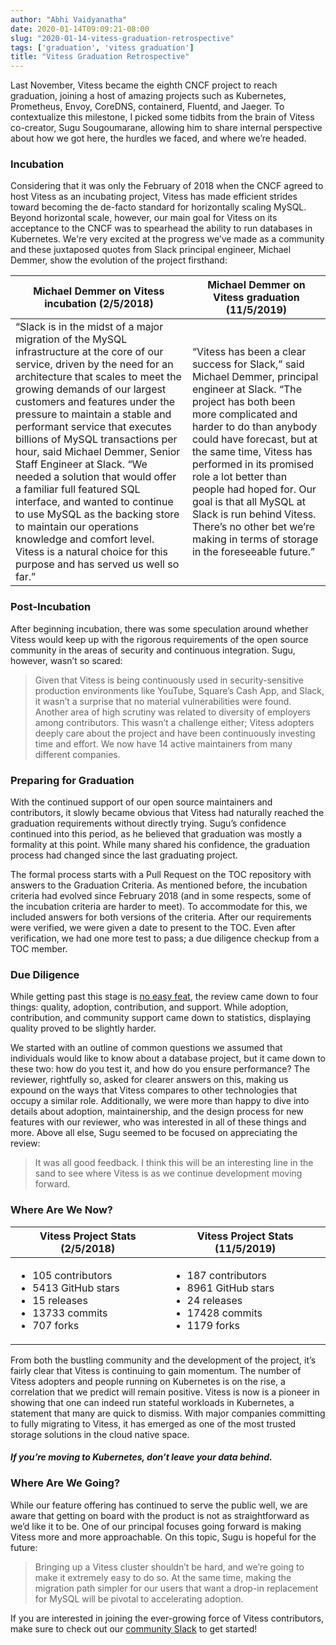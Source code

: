 ```yaml
---
author: "Abhi Vaidyanatha"
date: 2020-01-14T09:09:21-08:00
slug: "2020-01-14-vitess-graduation-retrospective"
tags: ['graduation', 'vitess graduation']
title: "Vitess Graduation Retrospective"
---
```


Last November, Vitess became the eighth CNCF project to reach graduation, joining a host of amazing projects such as Kubernetes, Prometheus, Envoy, CoreDNS, containerd, Fluentd, and Jaeger. To contextualize this milestone, I picked some tidbits from the brain of Vitess co-creator, Sugu Sougoumarane, allowing him to share internal perspective about how we got here, the hurdles we faced, and where we’re headed.

### Incubation

Considering that it was only the February of 2018 when the CNCF agreed to host Vitess as an incubating project, Vitess has made efficient strides toward becoming the de-facto standard for horizontally scaling MySQL. Beyond horizontal scale, however, our main goal for Vitess on its acceptance to the CNCF was to spearhead the ability to run databases in Kubernetes. We're very excited at the progress we’ve made as a community and these juxtaposed quotes from Slack principal engineer, Michael Demmer, show the evolution of the project firsthand:

| Michael Demmer on Vitess incubation (2/5/2018) | Michael Demmer on Vitess graduation (11/5/2019) |
|---------------------------------------------------------------------------------------------------------------------------------------------------------------------------------------------------------------------------------------------------------------------------------------------------------------------------------------------------------------------------------------------------------------------------------------------------------------------------------------------------------------------------------------------------------------------------------------------------------------------------------------------------------------------------------|---------------------------------------------------------------------------------------------------------------------------------------------------------------------------------------------------------------------------------------------------------------------------------------------------------------------------------------------------------------------------------------------------------------------------------------------------|
| “Slack is in the midst of a major migration of the MySQL infrastructure at the core of our service, driven by the need for an architecture that scales to meet the growing demands of our largest customers and features under the pressure to maintain a stable and performant service that executes billions of MySQL transactions per hour, said Michael Demmer, Senior Staff Engineer at Slack. “We needed a solution that would offer a familiar full featured SQL interface, and wanted to continue to use MySQL as the backing store to maintain our operations knowledge and comfort level. Vitess is a natural choice for this purpose and has served us well so far.” | “Vitess has been a clear success for Slack,” said Michael Demmer, principal engineer at Slack. “The project has both been more complicated and harder to do than anybody could have forecast, but at the same time, Vitess has performed in its promised role a lot better than people had hoped for. Our goal is that all MySQL at Slack is run behind Vitess. There’s no other bet we’re making in terms of storage in the foreseeable future.” |

### Post-Incubation

After beginning incubation, there was some speculation around whether Vitess would keep up with the rigorous requirements of the open source community in the areas of security and continuous integration. Sugu, however, wasn’t so scared:
 
> Given that Vitess is being continuously used in security-sensitive production environments like YouTube, Square’s Cash App, and Slack, it wasn’t a surprise that no material vulnerabilities were found. Another area of high scrutiny was related to diversity of employers among contributors. This wasn’t a challenge either; Vitess adopters deeply care about the project and have been continuously investing time and effort. We now have 14 active maintainers from many different companies.

### Preparing for Graduation

With the continued support of our open source maintainers and contributors, it slowly became obvious that Vitess had naturally reached the graduation requirements without directly trying. Sugu’s confidence continued into this period, as he believed that graduation was mostly a formality at this point. While many shared his confidence, the graduation process had changed since the last graduating project. 

The formal process starts with a Pull Request on the TOC repository with answers to the Graduation Criteria. As mentioned before, the incubation criteria had evolved since February 2018 (and in some respects, some of the incubation criteria are harder to meet). To accommodate for this, we included answers for both versions of the criteria. After our requirements were verified, we were given a date to present to the TOC. Even after verification, we had one more test to pass; a due diligence checkup from a TOC member. 

### Due Diligence 

While getting past this stage is [no easy feat](https://docs.google.com/document/d/1TDlRdgfTiEWunpav-G8gkaQF7Zk84-9tNAXyv1I0Kws/edit?ts=5da8eafc#heading=h.nu2qbsaqadff), the review came down to four things: quality, adoption, contribution, and support. While adoption, contribution, and community support came down to statistics, displaying quality proved to be slightly harder. 

We started with an outline of common questions we assumed that individuals would like to know about a database project, but it came down to these two: how do you test it, and how do you ensure performance? The reviewer, rightfully so, asked for clearer answers on this, making us expound on the ways that Vitess compares to other technologies that occupy a similar role. Additionally, we were more than happy to dive into details about adoption, maintainership, and the design process for new features with our reviewer, who was interested in all of these things and more. Above all else, Sugu seemed to be focused on appreciating the review:

> It was all good feedback. I think this will be an interesting line in the sand to see where Vitess is as we continue development moving forward.

### Where Are We Now?

| Vitess Project Stats (2/5/2018) | Vitess Project Stats (11/5/2019) |
|----------------------------------------------------------------------------------|-----------------------------------------------------------------------------------|
| <ul><li>105 contributors</li><li>5413 GitHub stars</li><li>15 releases</li><li>13733 commits</li><li>707 forks</li></ul> | <ul><li>187 contributors</li><li>8961 GitHub stars</li><li>24 releases</li><li>17428 commits</li><li>1179 forks</li></ul> |

From both the bustling community and the development of the project, it’s fairly clear that Vitess is continuing to gain momentum. The number of Vitess adopters and people running on Kubernetes is on the rise, a correlation that we predict will remain positive. Vitess is now is a pioneer in showing that one can indeed run stateful workloads in Kubernetes, a statement that many are quick to dismiss. With major companies committing to fully migrating to Vitess, it has emerged as one of the most trusted storage solutions in the cloud native space. 

#### *If you’re moving to Kubernetes, don’t leave your data behind.*

### Where Are We Going?

While our feature offering has continued to serve the public well, we are aware that getting on board with the product is not as straightforward as we’d like it to be. One of our principal focuses going forward is making Vitess more and more approachable. On this topic, Sugu is hopeful for the future:

> Bringing up a Vitess cluster shouldn’t be hard, and we’re going to make it extremely easy to do so. At the same time, making the migration path simpler for our users that want a drop-in replacement for MySQL will be pivotal to accelerating adoption.

If you are interested in joining the ever-growing force of Vitess contributors, make sure to check out our [community Slack](https://vitess.io/slack) to get started!
